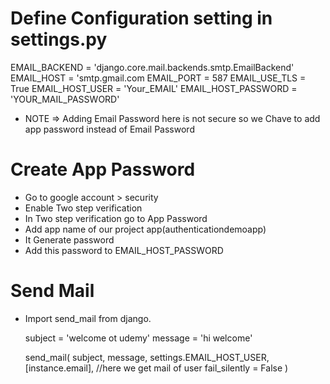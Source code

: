 # Define Configuration setting in settings.py

EMAIL_BACKEND = 'django.core.mail.backends.smtp.EmailBackend'
EMAIL_HOST = 'smtp.gmail.com
EMAIL_PORT = 587
EMAIL_USE_TLS = True
EMAIL_HOST_USER = 'Your_EMAIL'
EMAIL_HOST_PASSWORD = 'YOUR_MAIL_PASSWORD'

* NOTE => Adding Email Password here is not secure so we Chave to add app password instead of Email Password

# Create App Password

- Go to google account > security
- Enable Two step verification
- In Two step verification go to App Password
- Add app name of our project app(authenticationdemoapp)
- It Generate password
- Add this password to EMAIL_HOST_PASSWORD

# Send Mail

- Import send_mail from django.

    subject = 'welcome ot udemy'
    message = 'hi welcome'

    send_mail(
            subject,
            message,
            settings.EMAIL_HOST_USER,
            [instance.email],               //here we get mail of user
            fail_silently = False
    )